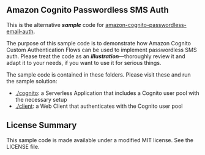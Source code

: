 ## Amazon Cognito Passwordless SMS Auth

This is the alternative _**sample**_ code for [amazon-cognito-passwordless-email-auth](https://github.com/aws-samples/amazon-cognito-passwordless-email-auth).

The purpose of this sample code is to demonstrate how Amazon Cognito Custom Authentication Flows can be used to implement passwordless SMS auth. Please treat the code as an _**illustration**_––thoroughly review it and adapt it to your needs, if you want to use it for serious things.

The sample code is contained in these folders. Please visit these and run the sample solution:

- [./cognito](./cognito): a Serverless Application that includes a Cognito user pool with the necessary setup
- [./client](./client): a Web Client that authenticates with the Cognito user pool

## License Summary

This sample code is made available under a modified MIT license. See the LICENSE file.
